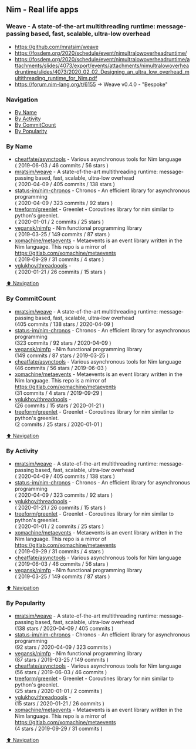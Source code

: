## Nim - Real life apps

### Weave - A state-of-the-art multithreading runtime: message-passing based, fast, scalable, ultra-low overhead
- https://github.com/mratsim/weave
- https://fosdem.org/2020/schedule/event/nimultralowoverheadruntime/
- https://fosdem.org/2020/schedule/event/nimultralowoverheadruntime/attachments/slides/4073/export/events/attachments/nimultralowoverheadruntime/slides/4073/2020_02_02_Designing_an_ultra_low_overhead_multithreading_runtime_for_Nim.pdf
- https://forum.nim-lang.org/t/6155 -> Weave v0.4.0 - "Bespoke"


### Navigation

- [By Name](#by-name)
- [By Activity](#by-activity)
- [By CommitCount](#by-commitcount)
- [By Popularity](#by-popularity)

### By Name
<!-- PROJECTS_LIST -->
- [cheatfate/asynctools](https://github.com/cheatfate/asynctools) - Various asynchronous tools for Nim language <br/> ( 2019-06-03 / 46 commits / 56 stars )
- [mratsim/weave](https://github.com/mratsim/weave) - A state-of-the-art multithreading runtime: message-passing based, fast, scalable, ultra-low overhead <br/> ( 2020-04-09 / 405 commits / 138 stars )
- [status-im/nim-chronos](https://github.com/status-im/nim-chronos) - Chronos - An efficient library for asynchronous programming <br/> ( 2020-04-09 / 323 commits / 92 stars )
- [treeform/greenlet](https://github.com/treeform/greenlet) - Greenlet - Coroutines library for nim similar to python's greenlet. <br/> ( 2020-01-01 / 2 commits / 25 stars )
- [vegansk/nimfp](https://github.com/vegansk/nimfp) - Nim functional programming library <br/> ( 2019-03-25 / 149 commits / 87 stars )
- [xomachine/metaevents](https://github.com/xomachine/metaevents) - Metaevents is an event library written in the Nim language. This repo is a mirror of https://gitlab.com/xomachine/metaevents <br/> ( 2019-09-29 / 31 commits / 4 stars )
- [yglukhov/threadpools](https://github.com/yglukhov/threadpools) -  <br/> ( 2020-01-21 / 26 commits / 15 stars )
<!-- /PROJECTS_LIST -->

[⬆ Navigation](#navigation)

### By CommitCount
<!-- COMMITCOUNT_LIST -->
- [mratsim/weave](https://github.com/mratsim/weave) - A state-of-the-art multithreading runtime: message-passing based, fast, scalable, ultra-low overhead <br/> (405 commits / 138 stars / 2020-04-09 )
- [status-im/nim-chronos](https://github.com/status-im/nim-chronos) - Chronos - An efficient library for asynchronous programming <br/> (323 commits / 92 stars / 2020-04-09 )
- [vegansk/nimfp](https://github.com/vegansk/nimfp) - Nim functional programming library <br/> (149 commits / 87 stars / 2019-03-25 )
- [cheatfate/asynctools](https://github.com/cheatfate/asynctools) - Various asynchronous tools for Nim language <br/> (46 commits / 56 stars / 2019-06-03 )
- [xomachine/metaevents](https://github.com/xomachine/metaevents) - Metaevents is an event library written in the Nim language. This repo is a mirror of https://gitlab.com/xomachine/metaevents <br/> (31 commits / 4 stars / 2019-09-29 )
- [yglukhov/threadpools](https://github.com/yglukhov/threadpools) -  <br/> (26 commits / 15 stars / 2020-01-21 )
- [treeform/greenlet](https://github.com/treeform/greenlet) - Greenlet - Coroutines library for nim similar to python's greenlet. <br/> (2 commits / 25 stars / 2020-01-01 )
<!-- /COMMITCOUNT_LIST -->
[⬆ Navigation](#navigation)

### By Activity
<!-- ACTIVITY_LIST -->
- [mratsim/weave](https://github.com/mratsim/weave) - A state-of-the-art multithreading runtime: message-passing based, fast, scalable, ultra-low overhead <br/> ( 2020-04-09 / 405 commits / 138 stars )
- [status-im/nim-chronos](https://github.com/status-im/nim-chronos) - Chronos - An efficient library for asynchronous programming <br/> ( 2020-04-09 / 323 commits / 92 stars )
- [yglukhov/threadpools](https://github.com/yglukhov/threadpools) -  <br/> ( 2020-01-21 / 26 commits / 15 stars )
- [treeform/greenlet](https://github.com/treeform/greenlet) - Greenlet - Coroutines library for nim similar to python's greenlet. <br/> ( 2020-01-01 / 2 commits / 25 stars )
- [xomachine/metaevents](https://github.com/xomachine/metaevents) - Metaevents is an event library written in the Nim language. This repo is a mirror of https://gitlab.com/xomachine/metaevents <br/> ( 2019-09-29 / 31 commits / 4 stars )
- [cheatfate/asynctools](https://github.com/cheatfate/asynctools) - Various asynchronous tools for Nim language <br/> ( 2019-06-03 / 46 commits / 56 stars )
- [vegansk/nimfp](https://github.com/vegansk/nimfp) - Nim functional programming library <br/> ( 2019-03-25 / 149 commits / 87 stars )
<!-- /ACTIVITY_LIST -->

[⬆ Navigation](#navigation)

### By Popularity
<!-- POPULARITY_LIST -->
- [mratsim/weave](https://github.com/mratsim/weave) - A state-of-the-art multithreading runtime: message-passing based, fast, scalable, ultra-low overhead <br/> (138 stars / 2020-04-09 / 405 commits )
- [status-im/nim-chronos](https://github.com/status-im/nim-chronos) - Chronos - An efficient library for asynchronous programming <br/> (92 stars / 2020-04-09 / 323 commits )
- [vegansk/nimfp](https://github.com/vegansk/nimfp) - Nim functional programming library <br/> (87 stars / 2019-03-25 / 149 commits )
- [cheatfate/asynctools](https://github.com/cheatfate/asynctools) - Various asynchronous tools for Nim language <br/> (56 stars / 2019-06-03 / 46 commits )
- [treeform/greenlet](https://github.com/treeform/greenlet) - Greenlet - Coroutines library for nim similar to python's greenlet. <br/> (25 stars / 2020-01-01 / 2 commits )
- [yglukhov/threadpools](https://github.com/yglukhov/threadpools) -  <br/> (15 stars / 2020-01-21 / 26 commits )
- [xomachine/metaevents](https://github.com/xomachine/metaevents) - Metaevents is an event library written in the Nim language. This repo is a mirror of https://gitlab.com/xomachine/metaevents <br/> (4 stars / 2019-09-29 / 31 commits )
<!-- /POPULARITY_LIST -->

[⬆ Navigation](#navigation)
